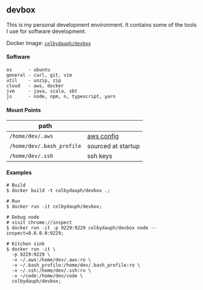 ## devbox

This is my personal development environment. It contains some of the tools I use for software development.

Docker Image: [`colbydauph/devbox`](https://hub.docker.com/r/colbydauph/devbox)

#### Software
```
os      - ubuntu
general - curl, git, vim
util    - unzip, zip
cloud   - aws, docker
jvm     - java, scala, sbt
js      - node, npm, n, typescript, yarn
```

#### Mount Points
| path |  |
|---|---|
| `/home/dev/.aws` | [aws config](http://docs.aws.amazon.com/cli/latest/userguide/cli-chap-getting-started.html) |
| `/home/dev/.bash_profile` | sourced at startup |
| `/home/dev/.ssh` | ssh keys |

#### Examples
```shell
# Build
$ docker build -t colbydauph/devbox .;

# Run
$ docker run -it colbydauph/devbox;

# Debug node
# visit chrome://inspect
$ docker run -it -p 9229:9229 colbydauph/devbox node --inspect=0.0.0.0:9229;

# Kitchen sink
$ docker run -it \
  -p 9229:9229 \
  -v ~/.aws:/home/dev/.aws:ro \
  -v ~/.bash_profile:/home/dev/.bash_profile:ro \
  -v ~/.ssh:/home/dev/.ssh:ro \
  -v ~/code:/home/dev/code \
  colbydauph/devbox;
```